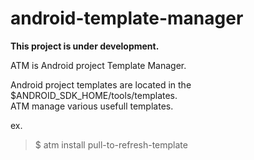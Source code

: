 android-template-manager
========================

****This project is under development.****


ATM is Android project Template Manager.

Android project templates are located in the $ANDROID_SDK_HOME/tools/templates.  
ATM manage various usefull templates.

ex.

> $ atm install pull-to-refresh-template